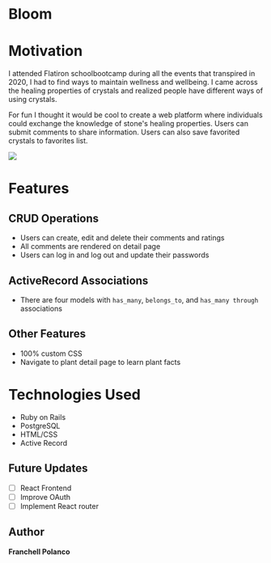 # Bloom 

# Motivation
I attended Flatiron schoolbootcamp during all the events that transpired in 2020, I had to find ways to maintain wellness and wellbeing. I came across the healing properties of crystals and realized people have different ways of using crystals.

For fun I thought it would be cool to create a web platform where individuals could exchange the knowledge of stone's healing properties. Users can submit comments to share information. Users can also save favorited crystals to favorites list.

![](BLOOMdemo.gif)

# Features

## CRUD Operations
 - Users can create, edit and delete their comments and ratings
 - All comments are rendered on detail page
 - Users can log in and log out and update their passwords

## ActiveRecord Associations

- There are four models with `has_many`, `belongs_to`, and `has_many through` associations

## Other Features

- 100% custom CSS
- Navigate to plant detail page to learn plant facts

# Technologies Used
- Ruby on Rails 
- PostgreSQL
- HTML/CSS
- Active Record

## Future Updates

- [ ] React Frontend
- [ ] Improve OAuth
- [ ] Implement React router

## Author

**Franchell Polanco**

